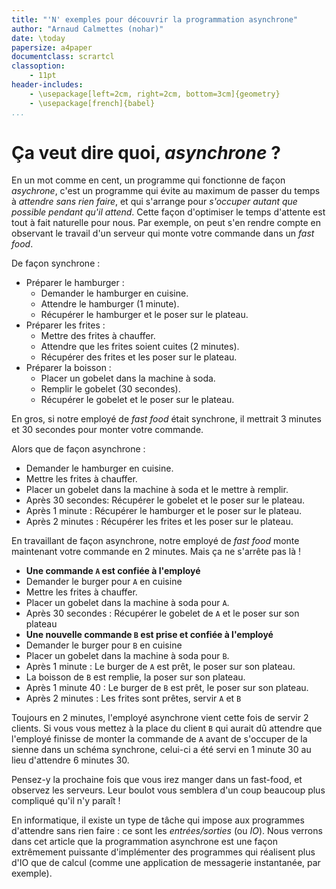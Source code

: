 ```yaml
---
title: "'N' exemples pour découvrir la programmation asynchrone"
author: "Arnaud Calmettes (nohar)"
date: \today
papersize: a4paper
documentclass: scrartcl
classoption:
    - 11pt
header-includes:
    - \usepackage[left=2cm, right=2cm, bottom=3cm]{geometry}
    - \usepackage[french]{babel}
...
```


# Ça veut dire quoi, *asynchrone* ?

En un mot comme en cent, un programme qui fonctionne de façon *asychrone*,
c'est un programme qui évite au maximum de passer du temps à *attendre sans
rien faire*, et qui s'arrange pour *s'occuper autant que possible pendant qu'il
attend*. Cette façon d'optimiser le temps d'attente est tout à fait naturelle
pour nous. Par exemple, on peut s'en rendre compte en observant le travail d'un
serveur qui monte votre commande dans un *fast food*.

De façon synchrone :

* Préparer le hamburger :
    * Demander le hamburger en cuisine.
    * Attendre le hamburger (1 minute).
    * Récupérer le hamburger et le poser sur le plateau.
* Préparer les frites :
    * Mettre des frites à chauffer.
    * Attendre que les frites soient cuites (2 minutes).
    * Récupérer des frites et les poser sur le plateau.
* Préparer la boisson :
    * Placer un gobelet dans la machine à soda.
    * Remplir le gobelet (30 secondes).
    * Récupérer le gobelet et le poser sur le plateau.

En gros, si notre employé de *fast food* était synchrone, il mettrait 3 minutes
et 30 secondes pour monter votre commande.

Alors que de façon asynchrone :

* Demander le hamburger en cuisine.
* Mettre les frites à chauffer.
* Placer un gobelet dans la machine à soda et le mettre à remplir.
* Après 30 secondes: Récupérer le gobelet et le poser sur le plateau.
* Après 1 minute : Récupérer le hamburger et le poser sur le plateau.
* Après 2 minutes : Récupérer les frites et les poser sur le plateau.

En travaillant de façon asynchrone, notre employé de *fast food* monte
maintenant votre commande en 2 minutes. Mais ça ne s'arrête pas là !

* **Une commande `A` est confiée à l'employé**
* Demander le burger pour `A` en cuisine
* Mettre les frites à chauffer.
* Placer un gobelet dans la machine à soda pour `A`.
* Après 30 secondes : Récupérer le gobelet de `A` et le poser sur son plateau
* **Une nouvelle commande `B` est prise et confiée à l'employé**
* Demander le burger pour `B` en cuisine
* Placer un gobelet dans la machine à soda pour `B`.
* Après 1 minute : Le burger de `A` est prêt, le poser sur son plateau.
* La boisson de `B` est remplie, la poser sur son plateau.
* Après 1 minute 40 : Le burger de `B` est prêt, le poser sur son plateau.
* Après 2 minutes : Les frites sont prêtes, servir `A` et `B`

Toujours en 2 minutes, l'employé asynchrone vient cette fois de servir 2
clients. Si vous vous mettez à la place du client `B` qui aurait dû attendre
que l'employé finisse de monter la commande de `A` avant de s'occuper de la
sienne dans un schéma synchrone, celui-ci a été servi en 1 minute 30 au lieu
d'attendre 6 minutes 30.

Pensez-y la prochaine fois que vous irez manger dans un fast-food, et observez
les serveurs. Leur boulot vous semblera d'un coup beaucoup plus compliqué qu'il
n'y paraît !

En informatique, il existe un type de tâche qui impose aux programmes
d'attendre sans rien faire : ce sont les *entrées/sorties* (ou *IO*). Nous
verrons dans cet article que la programmation asynchrone est une façon
extrêmement puissante d'implémenter des programmes qui réalisent plus d'IO que
de calcul (comme une application de messagerie instantanée, par exemple).

